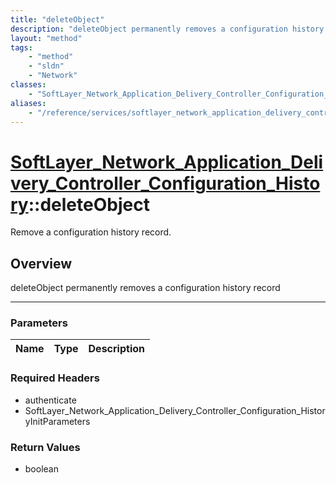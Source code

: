 ```yaml
---
title: "deleteObject"
description: "deleteObject permanently removes a configuration history record"
layout: "method"
tags:
    - "method"
    - "sldn"
    - "Network"
classes:
    - "SoftLayer_Network_Application_Delivery_Controller_Configuration_History"
aliases:
    - "/reference/services/softlayer_network_application_delivery_controller_configuration_history/deleteObject"
---
```

# [SoftLayer_Network_Application_Delivery_Controller_Configuration_History](/reference/services/SoftLayer_Network_Application_Delivery_Controller_Configuration_History)::deleteObject

Remove a configuration history record.


## Overview 
deleteObject permanently removes a configuration history record 

-----

### Parameters 
|Name | Type | Description |
| --- | --- | --- |


### Required Headers
* authenticate
* SoftLayer_Network_Application_Delivery_Controller_Configuration_HistoryInitParameters


### Return Values
* boolean




